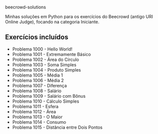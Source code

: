 beecrowd-solutions

Minhas soluções em Python para os exercícios do Beecrowd (antigo URI Online Judge), focando na categoria Iniciante.

## Exercícios incluídos

- Problema 1000 - Hello World!
- Problema 1001 - Extremamente Básico
- Problema 1002 - Área do Círculo
- Problema 1003 - Soma Simples
- Problema 1004 - Produto Simples
- Problema 1005 - Média 1
- Problema 1006 - Média 2
- Problema 1007 - Diferença
- Problema 1008 - Salário
- Problema 1009 - Salário com Bônus
- Problema 1010 - Cálculo Simples
- Problema 1011 - Esfera
- Problema 1012 - Área
- Problema 1013 - O Maior
- Problema 1014 - Consumo
- Problema 1015 - Distância entre Dois Pontos
